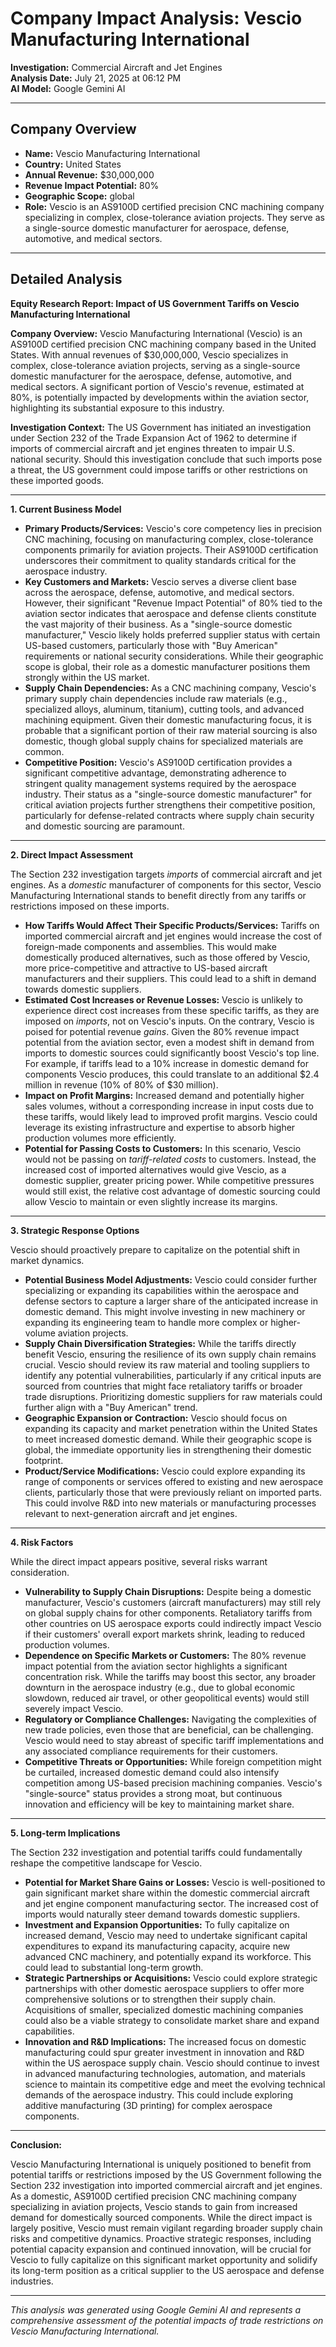 # Company Impact Analysis: Vescio Manufacturing International

**Investigation:** Commercial Aircraft and Jet Engines  
**Analysis Date:** July 21, 2025 at 06:12 PM  
**AI Model:** Google Gemini AI

---

## Company Overview

- **Name:** Vescio Manufacturing International
- **Country:** United States
- **Annual Revenue:** $30,000,000
- **Revenue Impact Potential:** 80%
- **Geographic Scope:** global
- **Role:** Vescio is an AS9100D certified precision CNC machining company specializing in complex, close-tolerance aviation projects. They serve as a single-source domestic manufacturer for aerospace, defense, automotive, and medical sectors.

---

## Detailed Analysis

**Equity Research Report: Impact of US Government Tariffs on Vescio Manufacturing International**

**Company Overview:**
Vescio Manufacturing International (Vescio) is an AS9100D certified precision CNC machining company based in the United States. With annual revenues of $30,000,000, Vescio specializes in complex, close-tolerance aviation projects, serving as a single-source domestic manufacturer for the aerospace, defense, automotive, and medical sectors. A significant portion of Vescio's revenue, estimated at 80%, is potentially impacted by developments within the aviation sector, highlighting its substantial exposure to this industry.

**Investigation Context:**
The US Government has initiated an investigation under Section 232 of the Trade Expansion Act of 1962 to determine if imports of commercial aircraft and jet engines threaten to impair U.S. national security. Should this investigation conclude that such imports pose a threat, the US government could impose tariffs or other restrictions on these imported goods.

---

**1. Current Business Model**

*   **Primary Products/Services:** Vescio's core competency lies in precision CNC machining, focusing on manufacturing complex, close-tolerance components primarily for aviation projects. Their AS9100D certification underscores their commitment to quality standards critical for the aerospace industry.
*   **Key Customers and Markets:** Vescio serves a diverse client base across the aerospace, defense, automotive, and medical sectors. However, their significant "Revenue Impact Potential" of 80% tied to the aviation sector indicates that aerospace and defense clients constitute the vast majority of their business. As a "single-source domestic manufacturer," Vescio likely holds preferred supplier status with certain US-based customers, particularly those with "Buy American" requirements or national security considerations. While their geographic scope is global, their role as a domestic manufacturer positions them strongly within the US market.
*   **Supply Chain Dependencies:** As a CNC machining company, Vescio's primary supply chain dependencies include raw materials (e.g., specialized alloys, aluminum, titanium), cutting tools, and advanced machining equipment. Given their domestic manufacturing focus, it is probable that a significant portion of their raw material sourcing is also domestic, though global supply chains for specialized materials are common.
*   **Competitive Position:** Vescio's AS9100D certification provides a significant competitive advantage, demonstrating adherence to stringent quality management systems required by the aerospace industry. Their status as a "single-source domestic manufacturer" for critical aviation projects further strengthens their competitive position, particularly for defense-related contracts where supply chain security and domestic sourcing are paramount.

---

**2. Direct Impact Assessment**

The Section 232 investigation targets *imports* of commercial aircraft and jet engines. As a *domestic* manufacturer of components for this sector, Vescio Manufacturing International stands to benefit directly from any tariffs or restrictions imposed on these imports.

*   **How Tariffs Would Affect Their Specific Products/Services:** Tariffs on imported commercial aircraft and jet engines would increase the cost of foreign-made components and assemblies. This would make domestically produced alternatives, such as those offered by Vescio, more price-competitive and attractive to US-based aircraft manufacturers and their suppliers. This could lead to a shift in demand towards domestic suppliers.
*   **Estimated Cost Increases or Revenue Losses:** Vescio is unlikely to experience direct cost increases from these specific tariffs, as they are imposed on *imports*, not on Vescio's inputs. On the contrary, Vescio is poised for potential revenue *gains*. Given the 80% revenue impact potential from the aviation sector, even a modest shift in demand from imports to domestic sources could significantly boost Vescio's top line. For example, if tariffs lead to a 10% increase in domestic demand for components Vescio produces, this could translate to an additional $2.4 million in revenue (10% of 80% of $30 million).
*   **Impact on Profit Margins:** Increased demand and potentially higher sales volumes, without a corresponding increase in input costs due to these tariffs, would likely lead to improved profit margins. Vescio could leverage its existing infrastructure and expertise to absorb higher production volumes more efficiently.
*   **Potential for Passing Costs to Customers:** In this scenario, Vescio would not be passing on *tariff-related costs* to customers. Instead, the increased cost of imported alternatives would give Vescio, as a domestic supplier, greater pricing power. While competitive pressures would still exist, the relative cost advantage of domestic sourcing could allow Vescio to maintain or even slightly increase its margins.

---

**3. Strategic Response Options**

Vescio should proactively prepare to capitalize on the potential shift in market dynamics.

*   **Potential Business Model Adjustments:** Vescio could consider further specializing or expanding its capabilities within the aerospace and defense sectors to capture a larger share of the anticipated increase in domestic demand. This might involve investing in new machinery or expanding its engineering team to handle more complex or higher-volume aviation projects.
*   **Supply Chain Diversification Strategies:** While the tariffs directly benefit Vescio, ensuring the resilience of its own supply chain remains crucial. Vescio should review its raw material and tooling suppliers to identify any potential vulnerabilities, particularly if any critical inputs are sourced from countries that might face retaliatory tariffs or broader trade disruptions. Prioritizing domestic suppliers for raw materials could further align with a "Buy American" trend.
*   **Geographic Expansion or Contraction:** Vescio should focus on expanding its capacity and market penetration within the United States to meet increased domestic demand. While their geographic scope is global, the immediate opportunity lies in strengthening their domestic footprint.
*   **Product/Service Modifications:** Vescio could explore expanding its range of components or services offered to existing and new aerospace clients, particularly those that were previously reliant on imported parts. This could involve R&D into new materials or manufacturing processes relevant to next-generation aircraft and jet engines.

---

**4. Risk Factors**

While the direct impact appears positive, several risks warrant consideration.

*   **Vulnerability to Supply Chain Disruptions:** Despite being a domestic manufacturer, Vescio's customers (aircraft manufacturers) may still rely on global supply chains for other components. Retaliatory tariffs from other countries on US aerospace exports could indirectly impact Vescio if their customers' overall export markets shrink, leading to reduced production volumes.
*   **Dependence on Specific Markets or Customers:** The 80% revenue impact potential from the aviation sector highlights a significant concentration risk. While the tariffs may boost this sector, any broader downturn in the aerospace industry (e.g., due to global economic slowdown, reduced air travel, or other geopolitical events) would still severely impact Vescio.
*   **Regulatory or Compliance Challenges:** Navigating the complexities of new trade policies, even those that are beneficial, can be challenging. Vescio would need to stay abreast of specific tariff implementations and any associated compliance requirements for their customers.
*   **Competitive Threats or Opportunities:** While foreign competition might be curtailed, increased domestic demand could also intensify competition among US-based precision machining companies. Vescio's "single-source" status provides a strong moat, but continuous innovation and efficiency will be key to maintaining market share.

---

**5. Long-term Implications**

The Section 232 investigation and potential tariffs could fundamentally reshape the competitive landscape for Vescio.

*   **Potential for Market Share Gains or Losses:** Vescio is well-positioned to gain significant market share within the domestic commercial aircraft and jet engine component manufacturing sector. The increased cost of imports would naturally steer demand towards domestic suppliers.
*   **Investment and Expansion Opportunities:** To fully capitalize on increased demand, Vescio may need to undertake significant capital expenditures to expand its manufacturing capacity, acquire new advanced CNC machinery, and potentially expand its workforce. This could lead to substantial long-term growth.
*   **Strategic Partnerships or Acquisitions:** Vescio could explore strategic partnerships with other domestic aerospace suppliers to offer more comprehensive solutions or to strengthen their supply chain. Acquisitions of smaller, specialized domestic machining companies could also be a viable strategy to consolidate market share and expand capabilities.
*   **Innovation and R&D Implications:** The increased focus on domestic manufacturing could spur greater investment in innovation and R&D within the US aerospace supply chain. Vescio should continue to invest in advanced manufacturing technologies, automation, and materials science to maintain its competitive edge and meet the evolving technical demands of the aerospace industry. This could include exploring additive manufacturing (3D printing) for complex aerospace components.

---

**Conclusion:**

Vescio Manufacturing International is uniquely positioned to benefit from potential tariffs or restrictions imposed by the US Government following the Section 232 investigation into imported commercial aircraft and jet engines. As a domestic, AS9100D certified precision CNC machining company specializing in aviation projects, Vescio stands to gain from increased demand for domestically sourced components. While the direct impact is largely positive, Vescio must remain vigilant regarding broader supply chain risks and competitive dynamics. Proactive strategic responses, including potential capacity expansion and continued innovation, will be crucial for Vescio to fully capitalize on this significant market opportunity and solidify its long-term position as a critical supplier to the US aerospace and defense industries.

---

*This analysis was generated using Google Gemini AI and represents a comprehensive assessment of the potential impacts of trade restrictions on Vescio Manufacturing International.*
